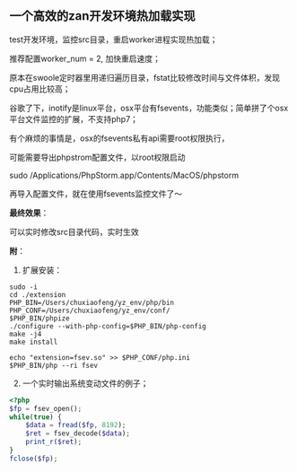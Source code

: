 ## 一个高效的zan开发环境热加载实现

test开发环境，监控src目录，重启worker进程实现热加载；

推荐配置worker_num = 2, 加快重启速度；

原本在swoole定时器里用递归遍历目录，fstat比较修改时间与文件体积，发现cpu占用比较高；

谷歌了下，inotify是linux平台，osx平台有fsevents，功能类似；简单拼了个osx平台文件监控的扩展，不支持php7；

有个麻烦的事情是，osx的fsevents私有api需要root权限执行，

可能需要导出phpstrom配置文件，以root权限启动

sudo /Applications/PhpStorm.app/Contents/MacOS/phpstorm

再导入配置文件，就在使用fsevents监控文件了～

**最终效果**：

可以实时修改src目录代码，实时生效


**附**：

1. 扩展安装：

```shell
sudo -i
cd ./extension
PHP_BIN=/Users/chuxiaofeng/yz_env/php/bin
PHP_CONF=/Users/chuxiaofeng/yz_env/conf/
$PHP_BIN/phpize
./configure --with-php-config=$PHP_BIN/php-config
make -j4
make install

echo "extension=fsev.so" >> $PHP_CONF/php.ini
$PHP_BIN/php --ri fsev
```

2. 一个实时输出系统变动文件的例子；

~~~php
<?php
$fp = fsev_open();
while(true) {
	$data = fread($fp, 8192);
	$ret = fsev_decode($data);
	print_r($ret);
}
fclose($fp);
~~~

